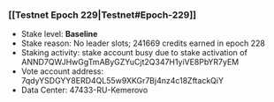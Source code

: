 ### [[Testnet Epoch 229|Testnet#Epoch-229]]
* Stake level: **Baseline**
* Stake reason: No leader slots; 241669 credits earned in epoch 228
* Staking activity: stake account busy due to stake activation of ANND7QWJHwGgTmAByGZYuCjt2Q347H1yiVE8PbYR7yEM
* Vote account address: 7qdyYSDGYY8ERD4QL55w9XKGr7Bj4nz4c18ZftackQiY
* Data Center: 47433-RU-Kemerovo